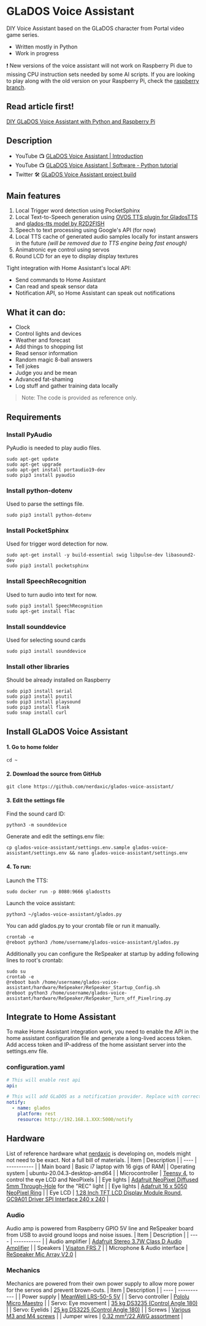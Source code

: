 # GLaDOS Voice Assistant
DIY Voice Assistant based on the GLaDOS character from Portal video game series.

* Written mostly in Python
* Work in progress

❗ New versions of the voice assistant will not work on Raspberry Pi due to missing CPU instruction sets needed by some AI scripts. If you are looking to play along with the old version on your Raspberry Pi, check the [raspberry branch](https://github.com/nerdaxic/glados-voice-assistant/tree/raspberry).

## Read article first!
[DIY GLaDOS Voice Assistant with Python and Raspberry Pi](https://www.henrirantanen.fi/2022/02/10/diy-glados-raspberry-pi-voice-assistant/?utm_source=github.com&utm_medium=social&utm_campaign=post&utm_content=DIY+GLaDOS+Voice+Assistant+with+Python+and+Raspberry+Pi)

## Description
* YouTube 📺 [GLaDOS Voice Assistant | Introduction](https://www.youtube.com/embed/Y3h5tKWqf-w)
* YouTube 📺 [GLaDOS Voice Assistant | Software - Python tutorial](https://youtu.be/70_imR6cBGc)
* Twitter 🛠 [GLaDOS Voice Assistant project build](https://twitter.com/search?q=(%23glados)%20(from%3Anerdaxic)&src=typed_query)

## Main features
1. Local Trigger word detection using PocketSphinx
2. Local Text-to-Speech generation using [OVOS TTS plugin for GladosTTS](https://github.com/NeonGeckoCom/neon-tts-plugin-glados) and [glados-tts model by R2D2FISH](https://github.com/R2D2FISH/glados-tts)
3. Speech to text processing using Google's API (for now)
4. Local TTS cache of generated audio samples locally for instant answers in the future _(will be removed due to TTS engine being fast enough)_
5. Animatronic eye control using servos
6. Round LCD for an eye to display display textures

Tight integration with Home Assistant's local API:
* Send commands to Home Assistant
* Can read and speak sensor data
* Notification API, so Home Assistant can speak out notifications

## What it can do:
* Clock
* Control lights and devices
* Weather and forecast
* Add things to shopping list
* Read sensor information
* Random magic 8-ball answers
* Tell jokes
* Judge you and be mean
* Advanced fat-shaming
* Log stuff and gather training data locally


> Note: The code is provided as reference only.

## Requirements
### Install PyAudio
PyAudio is needed to play audio files.
```console 
sudo apt-get update 
sudo apt-get upgrade 
sudo apt-get install portaudio19-dev 
sudo pip3 install pyaudio
``` 
### Install python-dotenv
Used to parse the settings file.
```console 
sudo pip3 install python-dotenv
``` 
### Install PocketSphinx
Used for trigger word detection for now.
```console 
sudo apt-get install -y build-essential swig libpulse-dev libasound2-dev
sudo pip3 install pocketsphinx
``` 

### Install SpeechRecognition 
Used to turn audio into text for now.
```console 
sudo pip3 install SpeechRecognition
sudo apt-get install flac
``` 
### Install sounddevice 
Used for selecting sound cards
```console 
sudo pip3 install sounddevice
``` 
### Install other libraries
Should be already installed on Raspberry
```console 
sudo pip3 install serial
sudo pip3 install psutil
sudo pip3 install playsound
sudo pip3 install flask
sudo snap install curl
``` 


## Install GLaDOS Voice Assistant

#### 1. Go to home folder
```console 
cd ~
``` 
#### 2. Download the source from GitHub
```console 
git clone https://github.com/nerdaxic/glados-voice-assistant/
``` 
#### 3. Edit the settings file

Find the sound card ID:
```console
python3 -m sounddevice
```
Generate and edit the settings.env file:
```console 
cp glados-voice-assistant/settings.env.sample glados-voice-assistant/settings.env && nano glados-voice-assistant/settings.env
``` 
#### 4. To run:
Launch the TTS:
```console
sudo docker run -p 8080:9666 gladostts
```
Launch the voice assistant:
```console
python3 ~/glados-voice-assistant/glados.py
```

You can add glados.py to your crontab file or run it manually.
```console
crontab -e
@reboot python3 /home/username/glados-voice-assistant/glados.py
``` 
Additionally you can configure the ReSpeaker at startup by adding following lines to root's crontab:
```console  
sudo su
crontab -e
@reboot bash /home/username/glados-voice-assistant/hardware/ReSpeaker/ReSpeaker_Startup_Config.sh
@reboot python3 /home/username/glados-voice-assistant/hardware/ReSpeaker/ReSpeaker_Turn_off_Pixelring.py
``` 

## Integrate to Home Assistant

To make Home Assistant integration work, you need to enable the API in the home assistant configuration file and generate a long-lived access token.
Add access token and IP-address of the home assistant server into the settings.env file.
### configuration.yaml

```YAML 
# This will enable rest api
api:

# This will add GLaDOS as a notification provider. Replace with correct IP of GLaDOS.
notify:
  - name: glados
    platform: rest
    resource: http://192.168.1.XXX:5000/notify
``` 

## Hardware
List of reference hardware what [nerdaxic](https://github.com/nerdaxic/) is developing on, models might not need to be exact. 
Not a full bill of materials.
| Item | Description |
| ---- | ----------- |
| Main board | Basic i7 laptop with 16 gigs of RAM|
| Operating system | ubuntu-20.04.3-desktop-amd64 |
| Microcontroller | [Teensy 4](https://www.pjrc.com/store/teensy40.html), to control the eye LCD and NeoPixels |
| Eye lights | [Adafruit NeoPixel Diffused 5mm Through-Hole](https://www.adafruit.com/product/1938) for the "REC" light |
| Eye lights  | [Adafruit 16 x 5050 NeoPixel Ring](https://www.adafruit.com/product/1463) |
| Eye LCD | [1.28 Inch TFT LCD Display Module Round, GC9A01 Driver SPI Interface 240 x 240](https://www.amazon.de/gp/product/B08G8MVCCZ/) |
### Audio
Audio amp is powered from Raspberry GPIO 5V line and ReSpeaker board from USB to avoid ground loops and noise issues.
| Item | Description |
| ---- | ----------- |
| Audio amplifier | [Adafruit Stereo 3.7W Class D Audio Amplifier](https://www.adafruit.com/product/987) |
| Speakers | [Visaton FRS 7](https://www.amazon.de/gp/product/B0056BQAFC/) |
| Microphone & Audio interface | [ReSpeaker Mic Array V2.0](https://www.seeedstudio.com/ReSpeaker-Mic-Array-v2-0.html) |
### Mechanics
Mechanics are powered from their own power supply to allow more power for the servos and prevent brown-outs.
| Item | Description |
| ---- | ----------- |
| Power supply | [MeanWell LRS-50-5 5V](https://www.amazon.de/gp/product/B00MWQDH00/) |
| Servo controller | [Pololu Micro Maestro](https://www.pololu.com/product/1350/) |
| Servo: Eye movement | [35 kg DS3235 (Control Angle 180)](https://www.amazon.de/gp/product/B07T725ZV5/) |
| Servo: Eyelids | [25 kg DS3225 (Control Angle 180)](https://www.amazon.de/gp/product/B08BZNSLQF/) |
| Screws | [Various M3 and M4 screws](https://www.amazon.de/gp/product/B073SS7D8J/) |
| Jumper wires | [0.32 mm²/22 AWG assortment](https://www.amazon.de/gp/product/B07TV5VXZ2/) |
